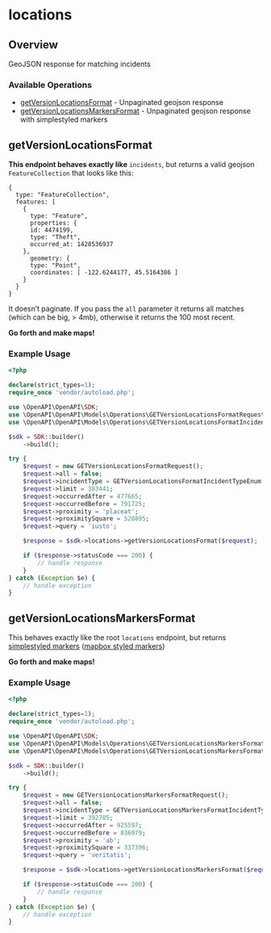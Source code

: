# locations

## Overview

GeoJSON response for matching incidents

### Available Operations

* [getVersionLocationsFormat](#getversionlocationsformat) - Unpaginated geojson response
* [getVersionLocationsMarkersFormat](#getversionlocationsmarkersformat) - Unpaginated geojson response with simplestyled markers

## getVersionLocationsFormat

<p><strong>This endpoint behaves exactly like</strong> <code>incidents</code>, but returns a valid geojson <code>FeatureCollection</code> that looks like this:</p>

<pre><code>{
  type: "FeatureCollection",
  features: [
    {
      type: "Feature",
      properties: {
      id: 4474199,
      type: "Theft",
      occurred_at: 1428536937
    },
      geometry: {
      type: "Point",
      coordinates: [ -122.6244177, 45.5164386 ]
    }
  }
}
</code></pre>

<p>It doesn’t paginate. If you pass the <code>all</code> parameter it returns all matches (which can be big, &gt; 4mb), otherwise it returns the 100 most recent.</p>

<p><strong>Go forth and make maps!</strong></p>


### Example Usage

```php
<?php

declare(strict_types=1);
require_once 'vendor/autoload.php';

use \OpenAPI\OpenAPI\SDK;
use \OpenAPI\OpenAPI\Models\Operations\GETVersionLocationsFormatRequest;
use \OpenAPI\OpenAPI\Models\Operations\GETVersionLocationsFormatIncidentTypeEnum;

$sdk = SDK::builder()
    ->build();

try {
    $request = new GETVersionLocationsFormatRequest();
    $request->all = false;
    $request->incidentType = GETVersionLocationsFormatIncidentTypeEnum::HAZARD;
    $request->limit = 383441;
    $request->occurredAfter = 477665;
    $request->occurredBefore = 791725;
    $request->proximity = 'placeat';
    $request->proximitySquare = 528895;
    $request->query = 'iusto';

    $response = $sdk->locations->getVersionLocationsFormat($request);

    if ($response->statusCode === 200) {
        // handle response
    }
} catch (Exception $e) {
    // handle exception
}
```

## getVersionLocationsMarkersFormat

<p>This behaves exactly like the root <code>locations</code> endpoint, but returns <a href="https://github.com/mapbox/simplestyle-spec">simplestyled markers</a> (<a href="https://www.mapbox.com/guides/markers/#simple-style">mapbox styled markers</a>)</p>

<p><strong>Go forth and make maps!</strong></p>


### Example Usage

```php
<?php

declare(strict_types=1);
require_once 'vendor/autoload.php';

use \OpenAPI\OpenAPI\SDK;
use \OpenAPI\OpenAPI\Models\Operations\GETVersionLocationsMarkersFormatRequest;
use \OpenAPI\OpenAPI\Models\Operations\GETVersionLocationsMarkersFormatIncidentTypeEnum;

$sdk = SDK::builder()
    ->build();

try {
    $request = new GETVersionLocationsMarkersFormatRequest();
    $request->all = false;
    $request->incidentType = GETVersionLocationsMarkersFormatIncidentTypeEnum::UNCONFIRMED;
    $request->limit = 392785;
    $request->occurredAfter = 925597;
    $request->occurredBefore = 836079;
    $request->proximity = 'ab';
    $request->proximitySquare = 337396;
    $request->query = 'veritatis';

    $response = $sdk->locations->getVersionLocationsMarkersFormat($request);

    if ($response->statusCode === 200) {
        // handle response
    }
} catch (Exception $e) {
    // handle exception
}
```
